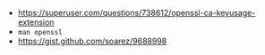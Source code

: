- <https://superuser.com/questions/738612/openssl-ca-keyusage-extension>
- `man openssl`
- <https://gist.github.com/soarez/9688998>
